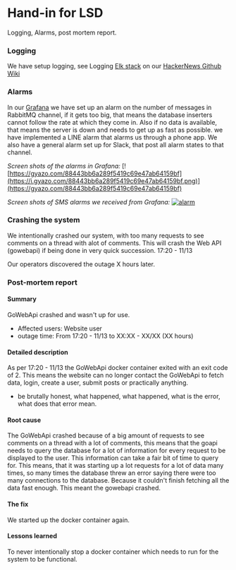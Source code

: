 Hand-in for LSD
==============
Logging, Alarms, post mortem report.

### Logging
We have setup logging, see Logging [Elk stack](139.59.157.29:5601) on our [HackerNews Github Wiki](https://github.com/DanielHauge/HackerNews-Grp8/wiki/ELK-Stack)

### Alarms
In our [Grafana](http://207.154.213.133:3000) we have set up an alarm on the number of messages in RabbitMQ channel, if it gets too big, that means the database inserters cannot follow the rate at which they come in. Also if no data is available, that means the server is down and needs to get up as fast as possible.
we have implemented a LINE alarm that alarms us through a phone app. We also have a general alarm set up for Slack, that post all alarm states to that channel.

*Screen shots of the alarms in Grafana:*
[![https://gyazo.com/88443bb6a289f5419c69e47ab64159bf](https://i.gyazo.com/88443bb6a289f5419c69e47ab64159bf.png)](https://gyazo.com/88443bb6a289f5419c69e47ab64159bf)

*Screen shots of SMS alarms we received from Grafana:*
[![alarm](https://cdn.discordapp.com/attachments/352040342327132163/380309387551440896/image.png)](https://cdn.discordapp.com/attachments/352040342327132163/380309387551440896/image.png)

### Crashing the system
We intentionally crashed our system, with too many requests to see comments on a thread with alot of comments. This will crash the Web API (gowebapi) if being done in very quick succession. 17:20 - 11/13

Our operators discovered the outage X hours later.

### Post-mortem report

#### Summary
GoWebApi crashed and wasn't up for use.
- Affected users: Website user
- outage time: From 17:20 - 11/13 to XX:XX - XX/XX (XX hours)
#### Detailed description
As per 17:20 - 11/13 the GoWebApi docker container exited with an exit code of 2. This means the website can no longer contact the GoWebApi to fetch data, login, create a user, submit posts or practically anything.
- be brutally honest, what happened, what happened, what is the error, what does that error mean.

#### Root cause
The GoWebApi crashed because of a big amount of requests to see comments on a thread with a lot of comments, this means that the goapi needs to query the database for a lot of information for every request to be displayed to the user. This information can take a fair bit of time to query for. This means, that it was starting up a lot requests for a lot of data many times, so many times the database threw an error saying there were too many connections to the database. Because it couldn't finish fetching all the data fast enough. This meant the gowebapi crashed.

#### The fix
We started up the docker container again.

#### Lessons learned
To never intentionally stop a docker container which needs to run for the system to be functional.
